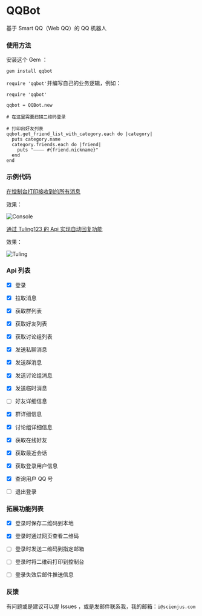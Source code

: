 # QQBot

基于 Smart QQ（Web QQ）的 QQ 机器人

### 使用方法

安装这个 Gem ：

```
gem install qqbot
```

`require 'qqbot'`并编写自己的业务逻辑，例如：

```
require 'qqbot'

qqbot = QQBot.new

# 在这里需要扫描二维码登录

# 打印出好友列表
qqbot.get_friend_list_with_category.each do |category|
  puts category.name
  category.friends.each do |friend|
    puts "———— #{friend.nickname}"
  end
end
```

### 示例代码

[在控制台打印接收到的所有消息][1]

效果：

![Console][2]

[通过 Tuling123 的 Api 实现自动回复功能][3]

效果：

![Tuling][4]


[1]: https://gist.github.com/ScienJus/f1ba1e5b1611cca662cc
[2]: http://www.scienjus.com/wp-content/uploads/2015/12/console.png
[3]: https://gist.github.com/ScienJus/26a341fda25d009acea1
[4]: http://www.scienjus.com/wp-content/uploads/2015/12/tuling.jpg

### Api 列表

- [x] 登录
- [x] 拉取消息
- [x] 获取群列表
- [x] 获取好友列表
- [x] 获取讨论组列表
- [x] 发送私聊消息
- [x] 发送群消息
- [x] 发送讨论组消息
- [x] 发送临时消息
- [ ] 好友详细信息
- [x] 群详细信息
- [x] 讨论组详细信息
- [x] 获取在线好友
- [x] 获取最近会话
- [x] 获取登录用户信息
- [x] 查询用户 QQ 号
- [ ] 退出登录


### 拓展功能列表

- [x] 登录时保存二维码到本地
- [x] 登录时通过网页查看二维码
- [ ] 登录时发送二维码到指定邮箱
- [ ] 登录时将二维码打印到控制台
- [ ] 登录失效后邮件推送信息


### 反馈

有问题或是建议可以提 Issues ，或是发邮件联系我，我的邮箱：`i@scienjus.com`
